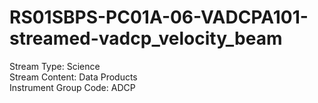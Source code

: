 # RS01SBPS-PC01A-06-VADCPA101-streamed-vadcp_velocity_beam

Stream Type: Science<br>
Stream Content: Data Products<br>
Instrument Group Code: ADCP<br>
